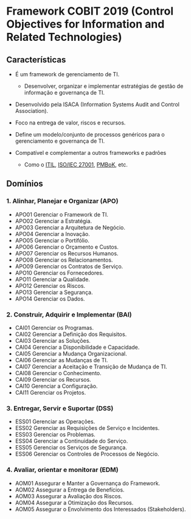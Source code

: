# Framework COBIT 2019 (Control Objectives for Information and Related Technologies)

## Características

- É um framework de gerenciamento de TI.
  - Desenvolver, organizar e implementar estratégias de gestão de informação e governança de TI.
- Desenvolvido pela ISACA (Information Systems Audit and Control Association).
- Foco na entrega de valor, riscos e recursos.
- Define um modelo/conjunto de processos genéricos para o gerenciamento e governança de TI.

- Compatível e complementar a outros frameworks e padrões
  - Como o [ITIL](../Governança%20e%20gestão%20de%20TI.md#biblioteca-itil®-versão-4-2019-information-technology-infrastructure-library), [ISO/IEC 27001](<../Governança e gestão de TI.md#isoiec-270022013>), [PMBoK](../Governança%20e%20gestão%20de%20TI.md#gestão-de-projetos-pmbok), etc.

## Domínios

### 1. Alinhar, Planejar e Organizar (APO)

- APO01 Gerenciar o Framework de TI.
- APO02 Gerenciar a Estratégia.
- APO03 Gerenciar a Arquitetura de Negócio.
- APO04 Gerenciar a Inovação.
- APO05 Gerenciar o Portifólio.
- APO06 Gerenciar o Orçamento e Custos.
- APO07 Gerenciar os Recursos Humanos.
- APO08 Gerenciar os Relacionamentos.
- APO09 Gerenciar os Contratos de Serviço.
- APO10 Gerenciar os Fornecedores.
- APO11 Gerenciar a Qualidade.
- APO12 Gerenciar os Riscos.
- APO13 Gerenciar a Segurança.
- APO14 Gerenciar os Dados.

### 2. Construir, Adquirir e Implementar (BAI)

- CAI01 Gerenciar os Programas.
- CAI02 Gerenciar a Definição dos Requisitos.
- CAI03 Gerenciar as Soluções.
- CAI04 Gerenciar a Disponibilidade e Capacidade.
- CAI05 Gerenciar a Mudança Organizacional.
- CAI06 Gerenciar as Mudanças de TI.
- CAI07 Gerenciar a Aceitação e Transição de Mudança de TI.
- CAI08 Gerenciar o Conhecimento.
- CAI09 Gerenciar os Recursos.
- CAI10 Gerenciar a Configuração.
- CAI11 Gerenciar os Projetos.

### 3. Entregar, Servir e Suportar (DSS)

- ESS01 Gerenciar as Operações.
- ESS02 Gerenciar as Requisições de Serviço e Incidentes.
- ESS03 Gerenciar os Problemas.
- ESS04 Gerenciar a Continuidade do Serviço.
- ESS05 Gerenciar os Serviços de Segurança.
- ESS06 Gerenciar os Controles de Processos de Negócio.

### 4. Avaliar, orientar e monitorar (EDM)

- AOM01 Assegurar e Manter a Governança do Framework.
- AOM02 Assegurar a Entrega de Benefícios.
- AOM03 Assegurar a Avaliação dos Riscos.
- AOM04 Assegurar a Otimização dos Recursos.
- AOM05 Assegurar o Envolvimento dos Interessados (Stakeholders).